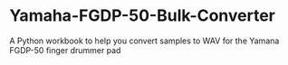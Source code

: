 # Yamaha-FGDP-50-Bulk-Converter
A Python workbook to help you convert samples to WAV for the Yamana FGDP-50 finger drummer pad
